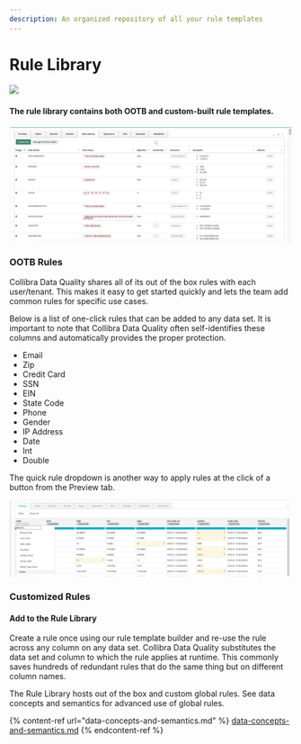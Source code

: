 ```yaml
---
description: An organized repository of all your rule templates
---
```


# Rule Library

![](../../.gitbook/assets/rule\_lib.gif)

#### The rule library contains both OOTB and custom-built rule templates.

![](<../../.gitbook/assets/image (69).png>)

### OOTB Rules

Collibra Data Quality shares all of its out of the box rules with each user/tenant. This makes it easy to get started quickly and lets the team add common rules for specific use cases.&#x20;

Below is a list of one-click rules that can be added to any data set. It is important to note that Collibra Data Quality often self-identifies these columns and automatically provides the proper protection.

* Email
* Zip
* Credit Card
* SSN
* EIN
* State Code
* Phone
* Gender
* IP Address
* Date
* Int
* Double

The quick rule dropdown is another way to apply rules at the click of a button from the Preview tab.

![](<../../.gitbook/assets/image (79).png>)

### Customized Rules

#### Add to the Rule Library

Create a rule once using our rule template builder and re-use the rule across any column on any data set. Collibra Data Quality substitutes the data set and column to which the rule applies at runtime. This commonly saves hundreds of redundant rules that do the same thing but on different column names.

The Rule Library hosts out of the box and custom global rules. See data concepts and semantics for advanced use of global rules.

{% content-ref url="data-concepts-and-semantics.md" %}
[data-concepts-and-semantics.md](data-concepts-and-semantics.md)
{% endcontent-ref %}

####

###

